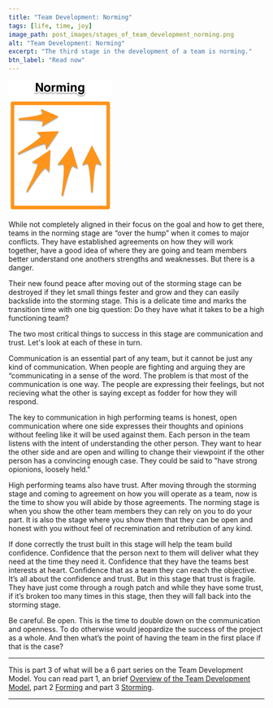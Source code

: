 ```yaml
---
title: "Team Development: Norming"
tags: [life, time, joy]
image_path: post_images/stages_of_team_development_norming.png
alt: "Team Development: Norming"
excerpt: "The third stage in the development of a team is norming."
btn_label: "Read now"
---
```

![norming][image]

While not completely aligned in their focus on the goal and how to get there,  teams in the norming stage are “over the hump” when it comes to major conflicts. They have established agreements on how they will work together, have a good idea of where they are going and team members better understand one anothers strengths and weaknesses. But there is a danger.

Their new found peace after moving out of the storming stage can be destroyed if they let small things fester and grow and they can easily backslide into the storming stage. This is a delicate time and marks the transition time with one big question: Do they have what it takes to be a high functioning team?

The two most critical things to success in this stage are communication and trust. Let's look at each of these in turn.

Communication is an essential part of any team, but it cannot be just any kind of communication. When people are fighting and arguing they are “communicating in a sense of the word. The problem is that most of the communication is one way. The people are expressing their feelings, but not recieving what the other is saying except as fodder for how they will respond.

The key to communication in high performing teams is honest, open communication where one side expresses their thoughts and opinions without feeling like it will be used against them. Each person in the team listens with the intent of understanding the other person. They want to hear the other side and are open and willing to change their viewpoint if the other person has a convincing enough case. They could be said to "have strong opionions, loosely held."

High performing teams also have trust. After moving through the storming stage and coming to agreement on how you will operate as a team, now is the time to show you will abide by those agreements. The norming stage is when you show the other team members they can rely on you to do your part. It is also the stage where you show them that they can be open and honest with you without feel of recremination and retribution of any kind.

If done correctly the trust built in this stage will help the team build confidence. Confidence that the person next to them will deliver what they need at the time they need it. Confidence that they have the teams best interests at heart. Confidence that as a team they can reach the objective. It’s all about the confidence and trust. But in this stage that trust is fragile. They have just come through a rough patch and while they have some trust, if it’s broken too many times in this stage, then they will fall back into the storming stage.

Be careful. Be open. This is the time to double down on the communication and openness. To do otherwise would jeopardize the success of the project as a whole. And then what’s the point of having the team in the first place if that is the case?

---

This is part 3 of what will be a 6 part series on the Team Development Model. You can read part 1, an brief [Overview of the Team Development Model][team_development_model], part 2 [Forming][forming] and part 3 [Storming][storming].

---

[image]: /images/post_images/stages_of_team_development_norming.png

[team_development_model]: /team-development/
[forming]: /forming/
[storming]: /storming/
